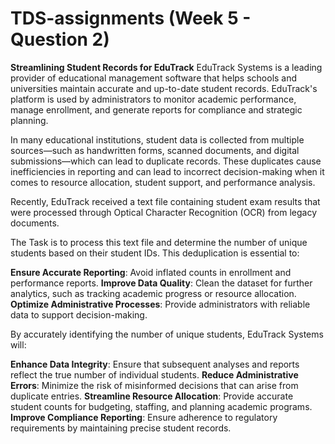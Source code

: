 # TDS-assignments (Week 5 - Question 2)
**Streamlining Student Records for EduTrack**
EduTrack Systems is a leading provider of educational management software that helps schools and universities maintain accurate and up-to-date student records. EduTrack's platform is used by administrators to monitor academic performance, manage enrollment, and generate reports for compliance and strategic planning.

In many educational institutions, student data is collected from multiple sources—such as handwritten forms, scanned documents, and digital submissions—which can lead to duplicate records. These duplicates cause inefficiencies in reporting and can lead to incorrect decision-making when it comes to resource allocation, student support, and performance analysis.

Recently, EduTrack received a text file containing student exam results that were processed through Optical Character Recognition (OCR) from legacy documents. 

The Task is to process this text file and determine the number of unique students based on their student IDs. This deduplication is essential to:

**Ensure Accurate Reporting**: Avoid inflated counts in enrollment and performance reports.
**Improve Data Quality**: Clean the dataset for further analytics, such as tracking academic progress or resource allocation.
**Optimize Administrative Processes**: Provide administrators with reliable data to support decision-making.

By accurately identifying the number of unique students, EduTrack Systems will:

**Enhance Data Integrity**: Ensure that subsequent analyses and reports reflect the true number of individual students.
**Reduce Administrative Errors**: Minimize the risk of misinformed decisions that can arise from duplicate entries.
**Streamline Resource Allocation**: Provide accurate student counts for budgeting, staffing, and planning academic programs.
**Improve Compliance Reporting**: Ensure adherence to regulatory requirements by maintaining precise student records.
